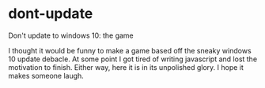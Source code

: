 # dont-update
Don't update to windows 10: the game

I thought it would be funny to make a game based off the sneaky windows 10 update debacle. At some point I got tired of writing javascript and lost the motivation to finish. Either way, here it is in its unpolished glory. I hope it makes someone laugh.
